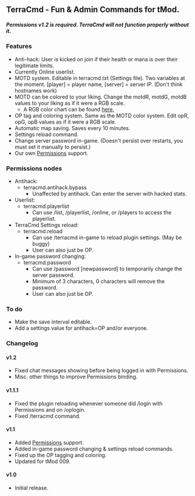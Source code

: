 ## TerraCmd - Fun & Admin Commands for tMod.

##### Permissions v1.2 is required. TerraCmd will not function properly without it.

### Features

- Anti-hack: User is kicked on join if their health or mana is over their legitimate limits.
- Currently Online userlist.
- MOTD system. Editable in terracmd.txt (Settings file). Two variables at the moment. [player] = player name, [server] = server IP. (Don't think hostnames work)
- MOTD can be colored to your liking. Change the motdR, motdG, motdB values to your liking as if it were a RGB scale.
	- A RGB color chart can be found [here.](http://www.web-source.net/216_color_chart.htm)
- OP tag and coloring system. Same as the MOTD color system. Edit opR, opG, opB values as if it were a RGB scale.
- Automatic map saving. Saves every 10 minutes.
- Settings reload command.
- Change server password in-game. (Doesn't persist over restarts, you must set it manually to persist.)
- Our own [Permissions](http://github.com/PwnCraft/Permissions) support.

### Permissions nodes

- Antihack:
	- terracmd.antihack.bypass
		- Unaffected by antihack. Can enter the server with hacked stats.
- Userlist:
	- terracmd.playerlist
		- Can use /list, /playerlist, /online, or /players to access the playerlist.
- TerraCmd Settings reload:
	- terracmd.reload
		- Can use /terracmd in-game to reload plugin settings. (May be buggy)
		- User can also just be OP.
- In-game password changing:
	- terracmd.password
		- Can use /password [newpassword] to temporarily change the server password.
		- Minimum of 3 characters, 0 characters will remove the password.
		- User can also just be OP.

### To do

- Make the save interval editable.
- Add a settings value for antihack=OP and/or everyone.

### Changelog

#### v1.2

- Fixed chat messages showing before being logged in with Permissions.
- Misc. other things to improve Permissions binding.

#### v1.1.1

- Fixed the plugin reloading whenever someone did /login with Permissions and on /oplogin.
- Fixed /terracmd command.

#### v1.1

- Added [Permissions](http://github.com/PwnCraft/Permissions) support.
- Added in-game password changing & settings reload commands.
- Fixed up the OP tagging and coloring.
- Updated for tMod 009.

#### v1.0

- Initial release.
